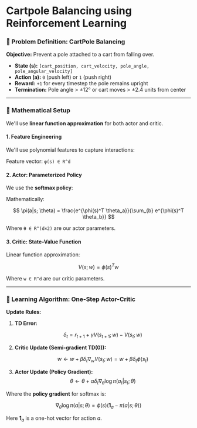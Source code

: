 # Cartpole Balancing using Reinforcement Learning

### 🎯 Problem Definition: CartPole Balancing

**Objective:** Prevent a pole attached to a cart from falling over.

- **State (s):** `[cart_position, cart_velocity, pole_angle, pole_angular_velocity]`
- **Action (a):** `0` (push left) or `1` (push right)
- **Reward:** `+1` for every timestep the pole remains upright
- **Termination:** Pole angle > ±12° or cart moves > ±2.4 units from center

---

### 🧮 Mathematical Setup

We'll use **linear function approximation** for both actor and critic.

#### 1. **Feature Engineering**

We'll use polynomial features to capture interactions:

Feature vector: `φ(s) ∈ R^d`

#### 2. **Actor: Parameterized Policy**

We use the **softmax policy**:

Mathematically:

$$
\pi(a|s; \theta) = \frac{e^{\phi(s)^T \theta_a}}{\sum_{b} e^{\phi(s)^T \theta_b}}
$$

Where `θ ∈ R^(d×2)` are our actor parameters.

#### 3. **Critic: State-Value Function**

Linear function approximation:

$$
V(s; w) = \phi(s)^T w
$$

Where `w ∈ R^d` are our critic parameters.

---

### 🔄 Learning Algorithm: One-Step Actor-Critic

**Update Rules:**

1. **TD Error:**

   $$
   \delta_t = r_{t+1} + \gamma V(s_{t+1}; w) - V(s_t; w)
   $$

2. **Critic Update (Semi-gradient TD(0)):**

   $$
   w \leftarrow w + \beta \delta_t \nabla_w V(s_t; w) = w + \beta \delta_t \phi(s_t)
   $$

3. **Actor Update (Policy Gradient):**
   $$
   \theta \leftarrow \theta + \alpha \delta_t \nabla_\theta \log \pi(a_t|s_t; \theta)
   $$

Where the **policy gradient** for softmax is:

$$
\nabla_\theta \log \pi(a|s; \theta) = \phi(s)(\mathbf{1}_{a} - \pi(a|s; \theta))
$$

Here $\mathbf{1}_a$ is a one-hot vector for action $a$.
